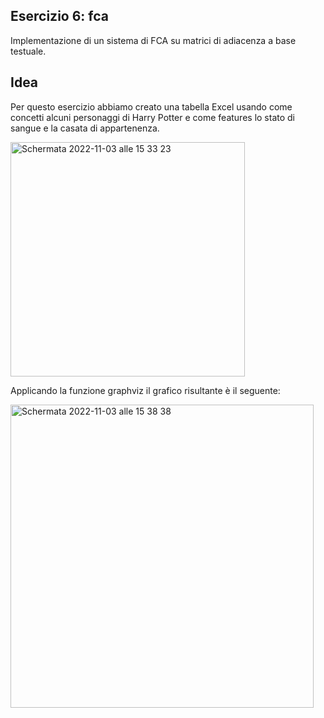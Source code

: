 ## Esercizio 6: fca
Implementazione di un sistema di FCA su matrici di adiacenza a base testuale.

## Idea
Per questo esercizio abbiamo creato una tabella Excel usando come concetti alcuni personaggi di Harry Potter e come features lo stato di sangue e la casata di appartenenza.

<img width="375" alt="Schermata 2022-11-03 alle 15 33 23" src="https://user-images.githubusercontent.com/64352021/199751249-2446d6b4-90b8-48de-9634-e23f4b3c3b30.png">


Applicando la funzione graphviz il grafico risultante è il seguente:

<img width="485" alt="Schermata 2022-11-03 alle 15 38 38" src="https://user-images.githubusercontent.com/64352021/199751327-c7a15586-4b42-40b8-8767-c0cfc9fb87d8.png">
